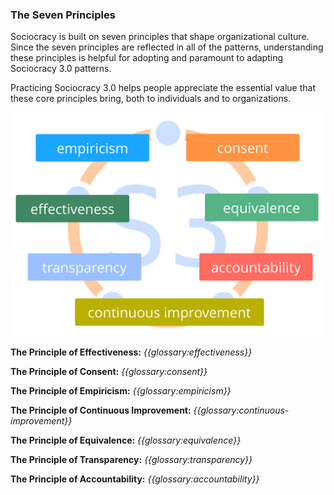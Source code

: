 ### The Seven Principles 


Sociocracy is built on seven principles that shape organizational culture. Since the seven principles are reflected in all of the patterns, understanding these principles is helpful for adopting and paramount to adapting Sociocracy 3.0 patterns.

Practicing Sociocracy 3.0 helps people appreciate the essential value that these core principles bring, both to individuals and to organizations.

![The Seven Principles](img/framework/s3-principles-plain.png)

**The Principle of Effectiveness:** *{{glossary:effectiveness}}*

**The Principle of Consent:** *{{glossary:consent}}*

**The Principle of Empiricism:** *{{glossary:empiricism}}*

**The Principle of Continuous Improvement:** *{{glossary:continuous-improvement}}*

**The Principle of Equivalence:** *{{glossary:equivalence}}*

**The Principle of Transparency:** *{{glossary:transparency}}*

**The Principle of Accountability:** *{{glossary:accountability}}*
